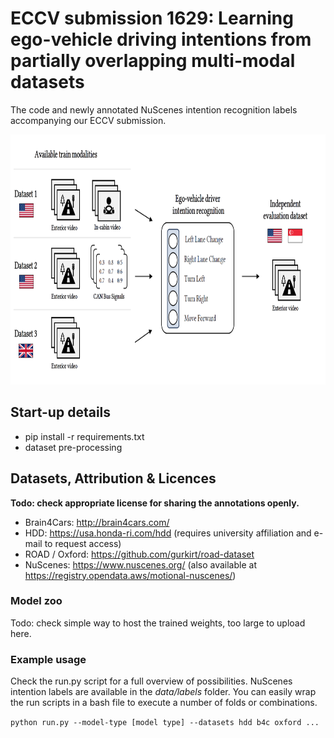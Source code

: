 #  ECCV submission 1629: Learning ego-vehicle driving intentions from partially overlapping multi-modal datasets
The code and newly annotated NuScenes intention recognition labels accompanying our ECCV submission. 

<img src="figs/problem_overview.png" style="height: 400px; width:800px;"/>


## Start-up details
- pip install -r requirements.txt
- dataset pre-processing

## Datasets, Attribution & Licences 
**Todo: check appropriate license for sharing the annotations openly.**

- Brain4Cars: http://brain4cars.com/
- HDD: https://usa.honda-ri.com/hdd (requires university affiliation and e-mail to request access)
- ROAD / Oxford: https://github.com/gurkirt/road-dataset
- NuScenes: https://www.nuscenes.org/ (also available at https://registry.opendata.aws/motional-nuscenes/)


### Model zoo
Todo: check simple way to host the trained weights, too large to upload here.

### Example usage
Check the run.py script for a full overview of possibilities.
NuScenes intention labels are available in the _data/labels_ folder.
You can easily wrap the run scripts in a bash file to execute a number of folds or combinations.

`python run.py --model-type [model type] --datasets hdd b4c oxford ...`
